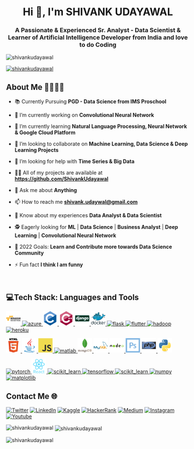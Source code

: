 <h1 align="center">Hi 👋, I'm SHIVANK UDAYAWAL</h1>
<h3 align="center">A Passionate & Experienced Sr. Analyst - Data Scientist & Learner of Artificial Intelligence Developer from India and love to do Coding</h3>


<p align="left"> <img src="https://komarev.com/ghpvc/?username=shivankudayawal&label=Profile%20views&color=0e75b6&style=flat" alt="shivankudayawal" /> </p>

<p align="left"> <a href="https://github.com/ryo-ma/github-profile-trophy"><img src="https://github-profile-trophy.vercel.app/?username=shivankudayawal" alt="shivankudayawal" /></a> </p>


 ## About Me 👨‍💼👨‍💻
 
 
- 📚 Currently Pursuing **PGD - Data Science from IMS Proschool**

- 🔭 I’m currently working on **Convolutional Neural Network**

- 🌱 I’m currently learning **Natural Language Processing, Neural Network & Google Cloud Platform**

- 👯 I’m looking to collaborate on **Machine Learning, Data Science & Deep Learning Projects**

- 🤝 I’m looking for help with **Time Series & Big Data**

- 👨‍💻 All of my projects are available at **https://github.com/ShivankUdayawal**

- 💬 Ask me about **Anything**

- 📫 How to reach me **shivank.udaywal@gmail.com**

- 📄 Know about my experiences **Data Analyst & Data Scientist**

- 🕵️ Eagerly looking for **ML**  | **Data Science** | **Business Analyst** | **Deep Learning** | **Convolutional Neural Network**

- 🎯 2022 Goals: **Learn and Contribute more towards Data Science Community**

- ⚡ Fun fact **I think I am funny**

<br/>

## 💻Tech Stack: Languages and Tools


<p align="left"> <a href="https://aws.amazon.com" target="_blank"> <img src="https://raw.githubusercontent.com/devicons/devicon/master/icons/amazonwebservices/amazonwebservices-original-wordmark.svg" alt="aws" width="40" height="40"/> </a> <a href="https://azure.microsoft.com/en-in/" target="_blank"> <img src="https://www.vectorlogo.zone/logos/microsoft_azure/microsoft_azure-icon.svg" alt="azure" width="40" height="40"/> </a> <a href="https://www.cprogramming.com/" target="_blank"> <img src="https://raw.githubusercontent.com/devicons/devicon/master/icons/c/c-original.svg" alt="c" width="40" height="40"/> </a> <a href="https://www.w3schools.com/cpp/" target="_blank"> <img src="https://raw.githubusercontent.com/devicons/devicon/master/icons/cplusplus/cplusplus-original.svg" alt="cplusplus" width="40" height="40"/> </a> <a href="https://www.djangoproject.com/" target="_blank"> <img src="https://raw.githubusercontent.com/devicons/devicon/master/icons/django/django-original.svg" alt="django" width="40" height="40"/> </a> <a href="https://www.docker.com/" target="_blank"> <img src="https://raw.githubusercontent.com/devicons/devicon/master/icons/docker/docker-original-wordmark.svg" alt="docker" width="40" height="40"/> </a> <a href="https://flask.palletsprojects.com/" target="_blank"> <img src="https://www.vectorlogo.zone/logos/pocoo_flask/pocoo_flask-icon.svg" alt="flask" width="40" height="40"/> </a> <a href="https://flutter.dev" target="_blank"> <img src="https://www.vectorlogo.zone/logos/flutterio/flutterio-icon.svg" alt="flutter" width="40" height="40"/> </a> <a href="https://hadoop.apache.org/" target="_blank"> <img src="https://www.vectorlogo.zone/logos/apache_hadoop/apache_hadoop-icon.svg" alt="hadoop" width="40" height="40"/> </a> <a href="https://heroku.com" target="_blank"> <img src="https://www.vectorlogo.zone/logos/heroku/heroku-icon.svg" alt="heroku" width="40" height="40"/> </a> </p>
  
 <a href="https://www.w3.org/html/" target="_blank"> <img src="https://raw.githubusercontent.com/devicons/devicon/master/icons/html5/html5-original-wordmark.svg" alt="html5" width="40" height="40"/> </a> <a href="https://www.java.com" target="_blank"> <img src="https://raw.githubusercontent.com/devicons/devicon/master/icons/java/java-original.svg" alt="java" width="40" height="40"/> </a> <a href="https://developer.mozilla.org/en-US/docs/Web/JavaScript" target="_blank"> <img src="https://raw.githubusercontent.com/devicons/devicon/master/icons/javascript/javascript-original.svg" alt="javascript" width="40" height="40"/> </a> <a href="https://www.mathworks.com/" target="_blank"> <img src="https://upload.wikimedia.org/wikipedia/commons/2/21/Matlab_Logo.png" alt="matlab" width="40" height="40"/> </a> <a href="https://www.mongodb.com/" target="_blank"> <img src="https://raw.githubusercontent.com/devicons/devicon/master/icons/mongodb/mongodb-original-wordmark.svg" alt="mongodb" width="40" height="40"/> </a> <a href="https://www.mysql.com/" target="_blank"> <img src="https://raw.githubusercontent.com/devicons/devicon/master/icons/mysql/mysql-original-wordmark.svg" alt="mysql" width="40" height="40"/> </a> <a href="https://nodejs.org" target="_blank"> <img src="https://raw.githubusercontent.com/devicons/devicon/master/icons/nodejs/nodejs-original-wordmark.svg" alt="nodejs" width="40" height="40"/> </a> <a href="https://www.photoshop.com/en" target="_blank"> <img src="https://raw.githubusercontent.com/devicons/devicon/master/icons/photoshop/photoshop-line.svg" alt="photoshop" width="40" height="40"/> </a> <a href="https://www.php.net" target="_blank"> <img src="https://raw.githubusercontent.com/devicons/devicon/master/icons/php/php-original.svg" alt="php" width="40" height="40"/> </a> <a href="https://www.python.org" target="_blank"> <img src="https://raw.githubusercontent.com/devicons/devicon/master/icons/python/python-original.svg" alt="python" width="40" height="40"/> </a> </p>
 
<a href="https://pytorch.org/" target="_blank"> <img src="https://www.vectorlogo.zone/logos/pytorch/pytorch-icon.svg" alt="pytorch" width="40" height="40"/> </a> <a href="https://reactjs.org/" target="_blank"> <img src="https://raw.githubusercontent.com/devicons/devicon/master/icons/react/react-original-wordmark.svg" alt="react" width="40" height="40"/> </a> <a href="https://scikit-learn.org/" target="_blank"> <img src="https://upload.wikimedia.org/wikipedia/commons/0/05/Scikit_learn_logo_small.svg" alt="scikit_learn" width="40" height="40"/> </a> <a href="https://www.tensorflow.org" target="_blank"> <img src="https://www.vectorlogo.zone/logos/tensorflow/tensorflow-icon.svg" alt="tensorflow" width="40" height="40"/> </a> <a href="https://scikit-learn.org/" target="_blank"> <img src="https://upload.wikimedia.org/wikipedia/commons/0/05/Scikit_learn_logo_small.svg" alt="scikit_learn" width="25" height="25"/> </a> <a href="http://www.numpy.org/" target="_blank"> <img src="https://avatars.githubusercontent.com/u/288276?s=200&v=4" alt="numpy" width="25" height="25"/> </a> <a href="https://matplotlib.org/" target="_blank"> <img src="https://matplotlib.org/stable/_static/logo2_compressed.svg" alt="matplotlib" width="25" height="25"/> </a> 
 </p>
 
 
 
## Contact Me 🌐 


[![Twitter](https://img.shields.io/badge/Twitter-1DA1F2?style=for-the-badge&logo=twitter&logoColor=white)](https://twitter.com/shivankudaywal)
[![LinkedIn](https://img.shields.io/badge/LinkedIn-0077B5?style=for-the-badge&logo=linkedin&logoColor=white)](https://www.linkedin.com/in/shivankudayawal/)
[![Kaggle](https://img.shields.io/badge/Kaggle-20BEFF?style=for-the-badge&logo=Kaggle&logoColor=white)](https://www.kaggle.com/shivankudayawal)
[![HackerRank](https://img.shields.io/badge/-Hackerrank-2EC866?style=for-the-badge&logo=HackerRank&logoColor=white)](https://www.hackerrank.com/shivank_udayawal)
[![Medium](https://img.shields.io/badge/Medium-12100E?style=for-the-badge&logo=medium&logoColor=white)](https://medium.com/@shivank.udayawal)
[![Instagram](https://img.shields.io/badge/Instagram-E4405F?style=for-the-badge&logo=instagram&logoColor=white)](https://www.instagram.com/shivank.udaywal/)
[![Youtube](https://img.shields.io/badge/YouTube-FF0000?style=for-the-badge&logo=youtube&logoColor=white)](https://www.youtube.com/channel/UCqmn0T5kwmqK5dONXf0ejeg/)



<p><img align="left" src="https://github-readme-stats.vercel.app/api/top-langs?username=shivankudayawal&show_icons=true&locale=en&layout=compact" alt="shivankudayawal" /></p>

<p>&nbsp;<img align="center" src="https://github-readme-stats.vercel.app/api?username=shivankudayawal&show_icons=true&locale=en" alt="shivankudayawal" /></p>

<p><img align="center" src="https://github-readme-streak-stats.herokuapp.com/?user=shivankudayawal&" alt="shivankudayawal" /></p>
